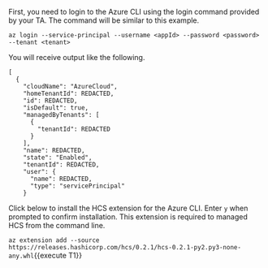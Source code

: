 First, you need to login to the Azure CLI using the login
command provided by your TA. The command will be similar
to this example.

`az login --service-principal --username <appId> --password <password> --tenant <tenant>`

You will receive output like the following.

```plaintext
[
  {
    "cloudName": "AzureCloud",
    "homeTenantId": REDACTED,
    "id": REDACTED,
    "isDefault": true,
    "managedByTenants": [
      {
        "tenantId": REDACTED
      }
    ],
    "name": REDACTED,
    "state": "Enabled",
    "tenantId": REDACTED,
    "user": {
      "name": REDACTED,
      "type": "servicePrincipal"
    }
```

Click below to install the HCS extension for the Azure CLI. Enter `y` when prompted
to confirm installation. This extension is required to managed HCS from the command line.

`az extension add --source https://releases.hashicorp.com/hcs/0.2.1/hcs-0.2.1-py2.py3-none-any.whl`{{execute T1}}